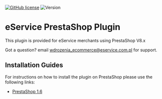 [![GitHub license](https://img.shields.io/github/license/eservice-electronic-payments/prestashop_beta)](https://github.com/eservice-electronic-payments/prestashop_beta/blob/master/LICENSE)
![Version](https://img.shields.io/badge/version-1.1.0-informational)

# eService PrestaShop Plugin

This plugin is provided for eService merchants using PrestaShop V8.x 

Got a question? email wdrozenia_ecommerce@eservice.com.pl for support.

## Installation Guides

For instructions on how to install the plugin on PrestaShop please use the following links:
* [PrestaShop 1.6](https://github.com/eservice-electronic-payments/prestashop_beta/wiki/PrestaShop-1.6)

